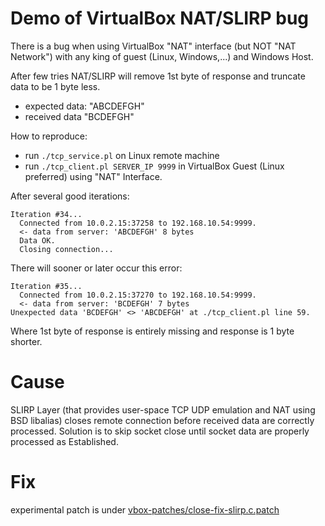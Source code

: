 # Demo of VirtualBox NAT/SLIRP bug

There is a bug when using VirtualBox "NAT" interface (but NOT "NAT Network") with any
king of guest (Linux, Windows,...) and Windows Host.

After few tries NAT/SLIRP will remove 1st byte of response and truncate data to be 1 byte less.
- expected data: "ABCDEFGH"
- received data  "BCDEFGH"

How to reproduce:
- run `./tcp_service.pl` on Linux remote machine
- run `./tcp_client.pl SERVER_IP 9999` in VirtualBox Guest (Linux preferred) using "NAT" Interface.


After several good iterations:
```
Iteration #34...
  Connected from 10.0.2.15:37258 to 192.168.10.54:9999.
  <- data from server: 'ABCDEFGH' 8 bytes
  Data OK.
  Closing connection...
```

There will sooner or later occur this error:
```
Iteration #35...
  Connected from 10.0.2.15:37270 to 192.168.10.54:9999.
  <- data from server: 'BCDEFGH' 7 bytes
Unexpected data 'BCDEFGH' <> 'ABCDEFGH' at ./tcp_client.pl line 59.
```

Where 1st byte of response is entirely missing and response is
1 byte shorter.

# Cause

SLIRP Layer (that provides user-space TCP UDP emulation and NAT using BSD libalias) closes remote
connection before received data are correctly processed. Solution is to skip socket
close until socket data are properly processed as Established.

# Fix

experimental patch is under [vbox-patches/close-fix-slirp.c.patch](vbox-patches/close-fix-slirp.c.patch])


